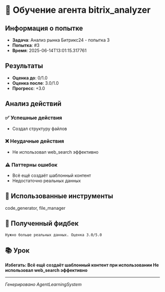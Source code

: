 # 🧠 Обучение агента bitrix_analyzer

## Информация о попытке
- **Задача**: Анализ рынка Битрикс24 - попытка 3
- **Попытка**: #3
- **Время**: 2025-06-14T13:01:15.317761

## Результаты
- **Оценка до**: 0/1.0
- **Оценка после**: 3.0/1.0
- **Прогресс**: +3.0

## Анализ действий

### ✅ Успешные действия
- Создал структуру файлов

### ❌ Неудачные действия
- Не использовал web_search эффективно

### ⚠️ Паттерны ошибок
- Всё ещё создаёт шаблонный контент
- Недостаточно реальных данных

## 🔧 Использованные инструменты
code_generator, file_manager

## 📝 Полученный фидбек
```
Нужно больше реальных данных. Оценка 3.0/5.0
```

## 📚 Урок
**Избегать: Всё ещё создаёт шаблонный контент при использовании Не использовал web_search эффективно**

---
*Генерировано AgentLearningSystem*
